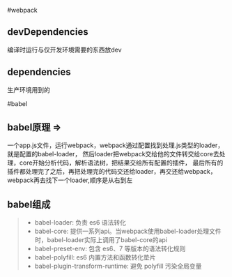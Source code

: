 #webpack
## devDependencies
编译时运行与仅开发环境需要的东西放dev

## dependencies
生产环境用到的



#babel
## babel原理 =>
一个app.js文件，运行webpack，webpack通过配置找到处理.js类型的loader，就是配置的babel-loader，
然后loader把webpack交给他的文件转交给core去处理，core开始分析代码，解析语法树，把结果交给所有配置的插件，
最后所有的插件都处理完了之后，再把处理完的代码交还给loader，再交还给webpack，webpack再去找下一个loader,顺序是从右到左

## babel组成
> *  babel-loader: 负责 es6 语法转化
> *  babel-core: 提供一系列api。当webpack使用babel-loader处理文件时，babel-loader实际上调用了babel-core的api
> *  babel-preset-env: 包含 es6、7 等版本的语法转化规则
> *  babel-polyfill: es6 内置方法和函数转化垫片
> *  babel-plugin-transform-runtime: 避免 polyfill 污染全局变量